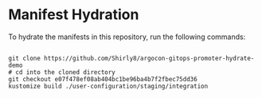 
# Manifest Hydration

To hydrate the manifests in this repository, run the following commands:

```shell

git clone https://github.com/Shirly8/argocon-gitops-promoter-hydrate-demo
# cd into the cloned directory
git checkout e07f478ef08ab404bc1be96ba4b7f2fbec75dd36
kustomize build ./user-configuration/staging/integration
```